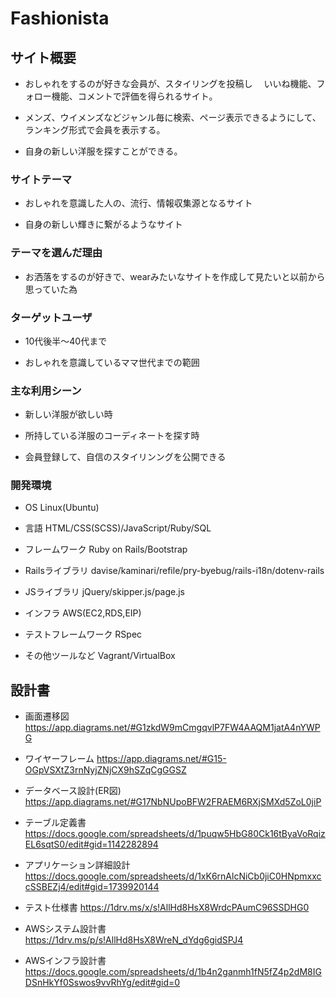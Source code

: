# Fashionista

## サイト概要
- おしゃれをするのが好きな会員が、スタイリングを投稿し
　いいね機能、フォロー機能、コメントで評価を得られるサイト。

- メンズ、ウイメンズなどジャンル毎に検索、ページ表示できるようにして、ランキング形式で会員を表示する。

- 自身の新しい洋服を探すことができる。 

### サイトテーマ
- おしゃれを意識した人の、流行、情報収集源となるサイト

- 自身の新しい輝きに繋がるようなサイト

### テーマを選んだ理由
- お洒落をするのが好きで、wearみたいなサイトを作成して見たいと以前から思っていた為

### ターゲットユーザ
- 10代後半〜40代まで

- おしゃれを意識しているママ世代までの範囲

### 主な利用シーン
- 新しい洋服が欲しい時

- 所持している洋服のコーディネートを探す時

- 会員登録して、自信のスタイリンングを公開できる

### 開発環境
- OS
Linux(Ubuntu)

- 言語
HTML/CSS(SCSS)/JavaScript/Ruby/SQL

- フレームワーク
Ruby on Rails/Bootstrap

- Railsライブラリ
davise/kaminari/refile/pry-byebug/rails-i18n/dotenv-rails

- JSライブラリ
jQuery/skipper.js/page.js

- インフラ
AWS(EC2,RDS,EIP)

- テストフレームワーク
RSpec

- その他ツールなど
Vagrant/VirtualBox


## 設計書
- 画面遷移図
https://app.diagrams.net/#G1zkdW9mCmgqvlP7FW4AAQM1jatA4nYWPG

- ワイヤーフレーム
https://app.diagrams.net/#G15-OGpVSXtZ3rnNyjZNjCX9hSZqCgGGSZ

- データベース設計(ER図)
https://app.diagrams.net/#G17NbNUpoBFW2FRAEM6RXjSMXd5ZoL0jiP

- テーブル定義書
https://docs.google.com/spreadsheets/d/1puqw5HbG80Ck16tByaVoRqizEL6sqtS0/edit#gid=1142282894

- アプリケーション詳細設計
https://docs.google.com/spreadsheets/d/1xK6rnAlcNiCb0jiC0HNpmxxccSSBEZj4/edit#gid=1739920144

- テスト仕様書
https://1drv.ms/x/s!AllHd8HsX8WrdcPAumC96SSDHG0

- AWSシステム設計書
https://1drv.ms/p/s!AllHd8HsX8WreN_dYdg6gidSPJ4

- AWSインフラ設計書
https://docs.google.com/spreadsheets/d/1b4n2ganmh1fN5fZ4p2dM8IGDSnHkYf0Sswos9vvRhYg/edit#gid=0

